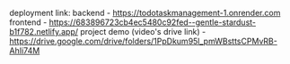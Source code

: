 deployment link:
  backend - https://todotaskmanagement-1.onrender.com
  frontend - https://683896723cb4ec5480c92fed--gentle-stardust-b1f782.netlify.app/
project demo (video's drive link) - https://drive.google.com/drive/folders/1PpDkum95l_pmWBsttsCPMvRB-AhIi74M
